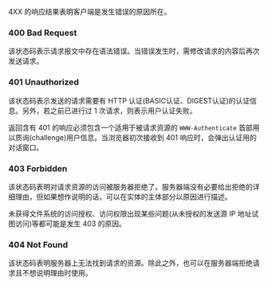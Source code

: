 
4XX 的响应结果表明客户端是发生错误的原因所在。


### 400 Bad Request

该状态码表示请求报文中存在语法错误。当错误发生时，需修改请求的内容后再次发送请求。


### 401 Unauthorized

该状态码表示发送的请求需要有 HTTP 认证(BASIC认证、DIGEST认证)的认证信息。另外，若之前已进行过 1 次请求，则表示用户认证失败。

返回含有 401 的响应必须包含一个适用于被请求资源的 `WWW-Authenticate` 首部用以质询(challenge)用户信息。当浏览器初次接收到 401 响应时，会弹出认证用的对话窗口。


### 403 Forbidden

该状态码表明对请求资源的访问被服务器拒绝了。服务器端没有必要给出拒绝的详细理由，但如果想作说明的话，可以在实体的主体部分以原因进行描述。

未获得文件系统的访问授权、访问权限出现某些问题(从未授权的发送源 IP 地址试图访问)等都可能是发生 403 的原因。


### 404 Not Found

该状态码表明服务器上无法找到请求的资源。除此之外，也可以在服务器端拒绝请求且不想说明理由时使用。
